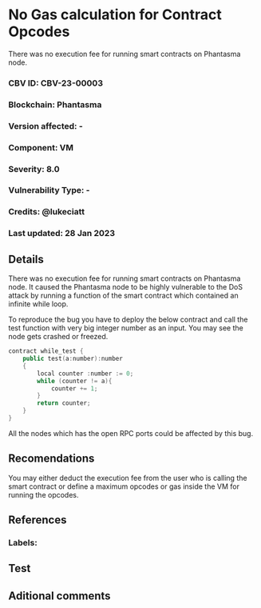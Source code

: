 # No Gas calculation for Contract Opcodes

There was no execution fee for running smart contracts on Phantasma node.

### CBV ID: CBV-23-00003
### Blockchain: Phantasma
### Version affected: -
### Component: VM
### Severity: 8.0
### Vulnerability Type: -
### Credits: @lukeciatt
### Last updated: 28 Jan 2023

## Details

There was no execution fee for running smart contracts on Phantasma node.
It caused the Phantasma node to be highly vulnerable to the DoS attack by running a function of the smart contract which contained an infinite while loop.

To reproduce the bug you have to deploy the below contract and call the test function with very big integer number as an input.
You may see the node gets crashed or freezed.

```cpp
contract while_test {
	public test(a:number):number
	{
		local counter :number := 0;
		while (counter != a){
			counter += 1;
		}
		return counter;
	}
}
```

All the nodes which has the open RPC ports could be affected by this bug.

## Recomendations

You may either deduct the execution fee from the user who is calling the smart contract or define a maximum opcodes or gas inside the VM for running the opcodes.

## References



### Labels: 

## Test



## Aditional comments


